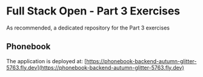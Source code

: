# Full Stack Open - Part 3 Exercises

As recommended, a dedicated repository for the Part 3 exercises

## Phonebook
The application is deployed at: [https://phonebook-backend-autumn-glitter-5763.fly.dev](https://phonebook-backend-autumn-glitter-5763.fly.dev)
